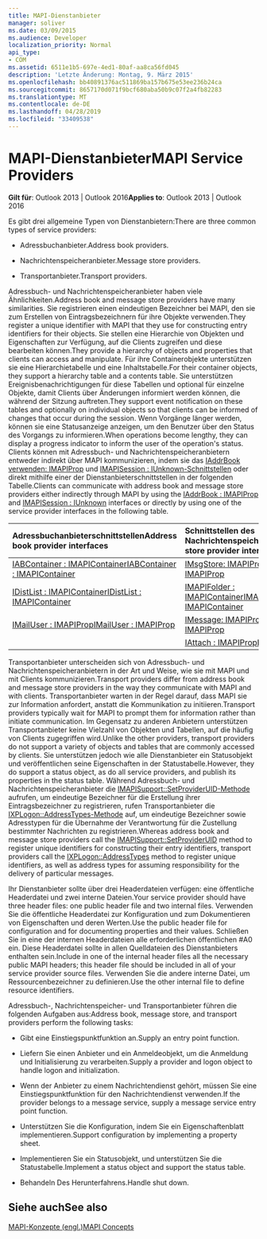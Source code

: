 ```yaml
---
title: MAPI-Dienstanbieter
manager: soliver
ms.date: 03/09/2015
ms.audience: Developer
localization_priority: Normal
api_type:
- COM
ms.assetid: 6511e1b5-697e-4ed1-80af-aa8ca56fd045
description: 'Letzte Änderung: Montag, 9. März 2015'
ms.openlocfilehash: bb40891376ac511869ba157b675e53ee236b24ca
ms.sourcegitcommit: 8657170d071f9bcf680aba50b9c07f2a4fb82283
ms.translationtype: MT
ms.contentlocale: de-DE
ms.lasthandoff: 04/28/2019
ms.locfileid: "33409538"
---
```

# <a name="mapi-service-providers"></a><span data-ttu-id="7fa27-103">MAPI-Dienstanbieter</span><span class="sxs-lookup"><span data-stu-id="7fa27-103">MAPI Service Providers</span></span>

  
  
<span data-ttu-id="7fa27-104">**Gilt für**: Outlook 2013 | Outlook 2016</span><span class="sxs-lookup"><span data-stu-id="7fa27-104">**Applies to**: Outlook 2013 | Outlook 2016</span></span> 
  
<span data-ttu-id="7fa27-105">Es gibt drei allgemeine Typen von Dienstanbietern:</span><span class="sxs-lookup"><span data-stu-id="7fa27-105">There are three common types of service providers:</span></span>
  
- <span data-ttu-id="7fa27-106">Adressbuchanbieter.</span><span class="sxs-lookup"><span data-stu-id="7fa27-106">Address book providers.</span></span>
    
- <span data-ttu-id="7fa27-107">Nachrichtenspeicheranbieter.</span><span class="sxs-lookup"><span data-stu-id="7fa27-107">Message store providers.</span></span>
    
- <span data-ttu-id="7fa27-108">Transportanbieter.</span><span class="sxs-lookup"><span data-stu-id="7fa27-108">Transport providers.</span></span>
    
<span data-ttu-id="7fa27-109">Adressbuch- und Nachrichtenspeicheranbieter haben viele Ähnlichkeiten.</span><span class="sxs-lookup"><span data-stu-id="7fa27-109">Address book and message store providers have many similarities.</span></span> <span data-ttu-id="7fa27-110">Sie registrieren einen eindeutigen Bezeichner bei MAPI, den sie zum Erstellen von Eintragsbezeichnern für ihre Objekte verwenden.</span><span class="sxs-lookup"><span data-stu-id="7fa27-110">They register a unique identifier with MAPI that they use for constructing entry identifiers for their objects.</span></span> <span data-ttu-id="7fa27-111">Sie stellen eine Hierarchie von Objekten und Eigenschaften zur Verfügung, auf die Clients zugreifen und diese bearbeiten können.</span><span class="sxs-lookup"><span data-stu-id="7fa27-111">They provide a hierarchy of objects and properties that clients can access and manipulate.</span></span> <span data-ttu-id="7fa27-112">Für ihre Containerobjekte unterstützen sie eine Hierarchietabelle und eine Inhaltstabelle.</span><span class="sxs-lookup"><span data-stu-id="7fa27-112">For their container objects, they support a hierarchy table and a contents table.</span></span> <span data-ttu-id="7fa27-113">Sie unterstützen Ereignisbenachrichtigungen für diese Tabellen und optional für einzelne Objekte, damit Clients über Änderungen informiert werden können, die während der Sitzung auftreten.</span><span class="sxs-lookup"><span data-stu-id="7fa27-113">They support event notification on these tables and optionally on individual objects so that clients can be informed of changes that occur during the session.</span></span> <span data-ttu-id="7fa27-114">Wenn Vorgänge länger werden, können sie eine Statusanzeige anzeigen, um den Benutzer über den Status des Vorgangs zu informieren.</span><span class="sxs-lookup"><span data-stu-id="7fa27-114">When operations become lengthy, they can display a progress indicator to inform the user of the operation's status.</span></span> <span data-ttu-id="7fa27-115">Clients können mit Adressbuch- und Nachrichtenspeicheranbietern entweder indirekt über MAPI kommunizieren, indem sie das [IAddrBook verwenden: IMAPIProp](iaddrbookimapiprop.md) und [IMAPISession : IUnknown-Schnittstellen](imapisessioniunknown.md) oder direkt mithilfe einer der Dienstanbieterschnittstellen in der folgenden Tabelle.</span><span class="sxs-lookup"><span data-stu-id="7fa27-115">Clients can communicate with address book and message store providers either indirectly through MAPI by using the [IAddrBook : IMAPIProp](iaddrbookimapiprop.md) and [IMAPISession : IUnknown](imapisessioniunknown.md) interfaces or directly by using one of the service provider interfaces in the following table.</span></span> 
  
|<span data-ttu-id="7fa27-116">**Adressbuchanbieterschnittstellen**</span><span class="sxs-lookup"><span data-stu-id="7fa27-116">**Address book provider interfaces**</span></span>|<span data-ttu-id="7fa27-117">**Schnittstellen des Nachrichtenspeicheranbieters**</span><span class="sxs-lookup"><span data-stu-id="7fa27-117">**Message store provider interfaces**</span></span>|
|:-----|:-----|
|[<span data-ttu-id="7fa27-118">IABContainer : IMAPIContainer</span><span class="sxs-lookup"><span data-stu-id="7fa27-118">IABContainer : IMAPIContainer</span></span>](iabcontainerimapicontainer.md) <br/> |[<span data-ttu-id="7fa27-119">IMsgStore: IMAPIProp</span><span class="sxs-lookup"><span data-stu-id="7fa27-119">IMsgStore : IMAPIProp</span></span>](imsgstoreimapiprop.md) <br/> |
|[<span data-ttu-id="7fa27-120">IDistList : IMAPIContainer</span><span class="sxs-lookup"><span data-stu-id="7fa27-120">IDistList : IMAPIContainer</span></span>](idistlistimapicontainer.md) <br/> |[<span data-ttu-id="7fa27-121">IMAPIFolder : IMAPIContainer</span><span class="sxs-lookup"><span data-stu-id="7fa27-121">IMAPIFolder : IMAPIContainer</span></span>](imapifolderimapicontainer.md) <br/> |
|[<span data-ttu-id="7fa27-122">IMailUser : IMAPIProp</span><span class="sxs-lookup"><span data-stu-id="7fa27-122">IMailUser : IMAPIProp</span></span>](imailuserimapiprop.md) <br/> |[<span data-ttu-id="7fa27-123">IMessage: IMAPIProp</span><span class="sxs-lookup"><span data-stu-id="7fa27-123">IMessage : IMAPIProp</span></span>](imessageimapiprop.md) <br/> |
| <br/> |[<span data-ttu-id="7fa27-124">IAttach : IMAPIProp</span><span class="sxs-lookup"><span data-stu-id="7fa27-124">IAttach : IMAPIProp</span></span>](iattachimapiprop.md) <br/> |
   
<span data-ttu-id="7fa27-125">Transportanbieter unterscheiden sich von Adressbuch- und Nachrichtenspeicheranbietern in der Art und Weise, wie sie mit MAPI und mit Clients kommunizieren.</span><span class="sxs-lookup"><span data-stu-id="7fa27-125">Transport providers differ from address book and message store providers in the way they communicate with MAPI and with clients.</span></span> <span data-ttu-id="7fa27-126">Transportanbieter warten in der Regel darauf, dass MAPI sie zur Information anfordert, anstatt die Kommunikation zu initiieren.</span><span class="sxs-lookup"><span data-stu-id="7fa27-126">Transport providers typically wait for MAPI to prompt them for information rather than initiate communication.</span></span> <span data-ttu-id="7fa27-127">Im Gegensatz zu anderen Anbietern unterstützen Transportanbieter keine Vielzahl von Objekten und Tabellen, auf die häufig von Clients zugegriffen wird.</span><span class="sxs-lookup"><span data-stu-id="7fa27-127">Unlike the other providers, transport providers do not support a variety of objects and tables that are commonly accessed by clients.</span></span> <span data-ttu-id="7fa27-128">Sie unterstützen jedoch wie alle Dienstanbieter ein Statusobjekt und veröffentlichen seine Eigenschaften in der Statustabelle.</span><span class="sxs-lookup"><span data-stu-id="7fa27-128">However, they do support a status object, as do all service providers, and publish its properties in the status table.</span></span> <span data-ttu-id="7fa27-129">Während Adressbuch- und Nachrichtenspeicheranbieter die [IMAPISupport::SetProviderUID-Methode](imapisupport-setprovideruid.md) aufrufen, um eindeutige Bezeichner für die Erstellung ihrer Eintragsbezeichner zu registrieren, rufen Transportanbieter die [IXPLogon::AddressTypes-Methode](ixplogon-addresstypes.md) auf, um eindeutige Bezeichner sowie Adresstypen für die Übernahme der Verantwortung für die Zustellung bestimmter Nachrichten zu registrieren.</span><span class="sxs-lookup"><span data-stu-id="7fa27-129">Whereas address book and message store providers call the [IMAPISupport::SetProviderUID](imapisupport-setprovideruid.md) method to register unique identifiers for constructing their entry identifiers, transport providers call the [IXPLogon::AddressTypes](ixplogon-addresstypes.md) method to register unique identifiers, as well as address types for assuming responsibility for the delivery of particular messages.</span></span> 
  
<span data-ttu-id="7fa27-130">Ihr Dienstanbieter sollte über drei Headerdateien verfügen: eine öffentliche Headerdatei und zwei interne Dateien.</span><span class="sxs-lookup"><span data-stu-id="7fa27-130">Your service provider should have three header files: one public header file and two internal files.</span></span> <span data-ttu-id="7fa27-131">Verwenden Sie die öffentliche Headerdatei zur Konfiguration und zum Dokumentieren von Eigenschaften und deren Werten.</span><span class="sxs-lookup"><span data-stu-id="7fa27-131">Use the public header file for configuration and for documenting properties and their values.</span></span> <span data-ttu-id="7fa27-132">Schließen Sie in eine der internen Headerdateien alle erforderlichen öffentlichen #A0 ein. Diese Headerdatei sollte in allen Quelldateien des Dienstanbieters enthalten sein.</span><span class="sxs-lookup"><span data-stu-id="7fa27-132">Include in one of the internal header files all the necessary public MAPI headers; this header file should be included in all of your service provider source files.</span></span> <span data-ttu-id="7fa27-133">Verwenden Sie die andere interne Datei, um Ressourcenbezeichner zu definieren.</span><span class="sxs-lookup"><span data-stu-id="7fa27-133">Use the other internal file to define resource identifiers.</span></span>
  
<span data-ttu-id="7fa27-134">Adressbuch-, Nachrichtenspeicher- und Transportanbieter führen die folgenden Aufgaben aus:</span><span class="sxs-lookup"><span data-stu-id="7fa27-134">Address book, message store, and transport providers perform the following tasks:</span></span>
  
- <span data-ttu-id="7fa27-135">Gibt eine Einstiegspunktfunktion an.</span><span class="sxs-lookup"><span data-stu-id="7fa27-135">Supply an entry point function.</span></span> 
    
- <span data-ttu-id="7fa27-136">Liefern Sie einen Anbieter und ein Anmeldeobjekt, um die Anmeldung und Initialisierung zu verarbeiten.</span><span class="sxs-lookup"><span data-stu-id="7fa27-136">Supply a provider and logon object to handle logon and initialization.</span></span> 
    
- <span data-ttu-id="7fa27-137">Wenn der Anbieter zu einem Nachrichtendienst gehört, müssen Sie eine Einstiegspunktfunktion für den Nachrichtendienst verwenden.</span><span class="sxs-lookup"><span data-stu-id="7fa27-137">If the provider belongs to a message service, supply a message service entry point function.</span></span> 
    
- <span data-ttu-id="7fa27-138">Unterstützen Sie die Konfiguration, indem Sie ein Eigenschaftenblatt implementieren.</span><span class="sxs-lookup"><span data-stu-id="7fa27-138">Support configuration by implementing a property sheet.</span></span>
    
- <span data-ttu-id="7fa27-139">Implementieren Sie ein Statusobjekt, und unterstützen Sie die Statustabelle.</span><span class="sxs-lookup"><span data-stu-id="7fa27-139">Implement a status object and support the status table.</span></span> 
    
- <span data-ttu-id="7fa27-140">Behandeln Des Herunterfahrens.</span><span class="sxs-lookup"><span data-stu-id="7fa27-140">Handle shut down.</span></span>
    
## <a name="see-also"></a><span data-ttu-id="7fa27-141">Siehe auch</span><span class="sxs-lookup"><span data-stu-id="7fa27-141">See also</span></span>



[<span data-ttu-id="7fa27-142">MAPI-Konzepte (engl.)</span><span class="sxs-lookup"><span data-stu-id="7fa27-142">MAPI Concepts</span></span>](mapi-concepts.md)


